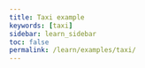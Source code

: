```yaml
---
title: Taxi example
keywords: [taxi]
sidebar: learn_sidebar
toc: false
permalink: /learn/examples/taxi/
---
```

